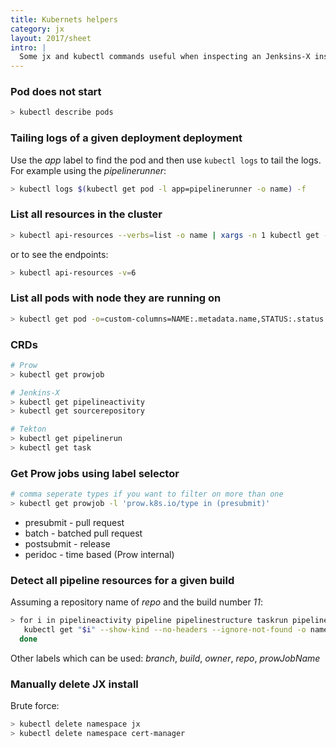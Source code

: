 ```yaml
---
title: Kubernets helpers
category: jx
layout: 2017/sheet
intro: |
  Some jx and kubectl commands useful when inspecting an Jenksins-X install. 
---
```


### Pod does not start

```bash
> kubectl describe pods
```

### Tailing logs of a given deployment deployment

Use the _app_ label to find the pod and then use `kubectl logs` to tail the logs.
For example using the _pipelinerunner_:

```bash
> kubectl logs $(kubectl get pod -l app=pipelinerunner -o name) -f
```

### List all resources in the cluster

```bash
> kubectl api-resources --verbs=list -o name | xargs -n 1 kubectl get -o name
```

or to see the endpoints:

```bash
> kubectl api-resources -v=6
```

### List all pods with node they are running on

```bash
> kubectl get pod -o=custom-columns=NAME:.metadata.name,STATUS:.status.phase,NODE:.spec.nodeName --all-namespaces
```

### CRDs

```bash
# Prow
> kubectl get prowjob

# Jenkins-X
> kubectl get pipelineactivity
> kubectl get sourcerepository

# Tekton
> kubectl get pipelinerun
> kubectl get task
```

### Get Prow jobs using label selector

```bash
# comma seperate types if you want to filter on more than one
> kubectl get prowjob -l 'prow.k8s.io/type in (presubmit)'
```

* presubmit - pull request
* batch - batched pull request
* postsubmit - release
* peridoc - time based (Prow internal)

### Detect all pipeline resources for a given build

Assuming a repository name of _repo_ and the build number _11_:

```bash
> for i in pipelineactivity pipeline pipelinestructure taskrun pipelinerun task pod; do 
   kubectl get "$i" --show-kind --no-headers --ignore-not-found -o name -l repository=demo,build=11
  done
```

Other labels which can be used: _branch_, _build_, _owner_, _repo_, _prowJobName_

###  Manually delete JX install

Brute force:

```bash
> kubectl delete namespace jx
> kubectl delete namespace cert-manager
```
